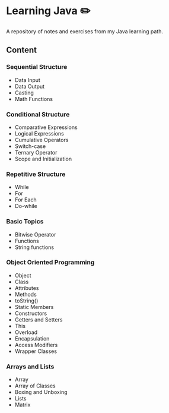 # Learning Java :pencil2:
A repository of notes and exercises from my Java learning path.

## Content

### Sequential Structure
- Data Input
- Data Output
- Casting
- Math Functions

### Conditional Structure
- Comparative Expressions
- Logical Expressions
- Cumulative Operators
- Switch-case
- Ternary Operator
- Scope and Initialization

### Repetitive Structure
- While
- For
- For Each
- Do-while

### Basic Topics
- Bitwise Operator
- Functions
- String functions

### Object Oriented Programming
- Object
- Class
- Attributes
- Methods
- toString()
- Static Members
- Constructors
- Getters and Setters
- This
- Overload
- Encapsulation
- Access Modifiers
- Wrapper Classes

### Arrays and Lists
- Array
- Array of Classes
- Boxing and Unboxing
- Lists
- Matrix
